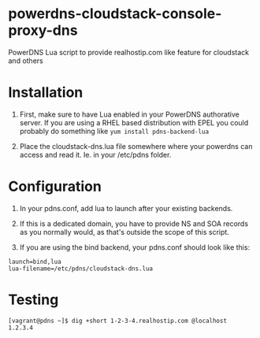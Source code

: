 powerdns-cloudstack-console-proxy-dns
=====================================

PowerDNS Lua script to provide realhostip.com like feature for cloudstack and others



Installation
============

1. First, make sure to have Lua enabled in your PowerDNS authorative server.
If you are using a RHEL based distribution with EPEL you could probably do
something like `yum install pdns-backend-lua`

2. Place the cloudstack-dns.lua file somewhere where your powerdns can access and
read it. Ie. in your /etc/pdns folder.


Configuration
=============

1. In your pdns.conf, add lua to launch after your existing backends.
2. If this is a dedicated domain, you have to provide NS and SOA records as you
normally would, as that's outside the scope of this script.

3. If you are using the bind backend, your pdns.conf should look like this:
```
launch=bind,lua
lua-filename=/etc/pdns/cloudstack-dns.lua
```

Testing
=======

```
[vagrant@pdns ~]$ dig +short 1-2-3-4.realhostip.com @localhost
1.2.3.4
```

